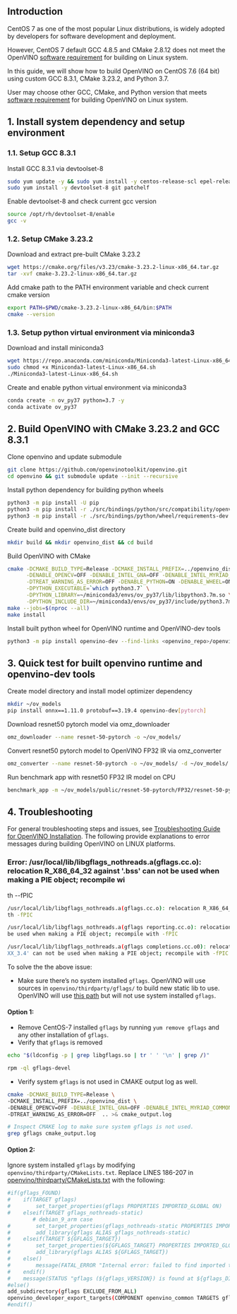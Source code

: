 ## Introduction 
CentOS 7 as one of the most popular Linux distributions, is widely adopted by developers for software development and deployment.

However, CentOS 7 default GCC 4.8.5 and CMake 2.8.12 does not meet the OpenVINO [software requirement](https://github.com/openvinotoolkit/openvino/wiki/BuildingForLinux#software-requirements) for building on Linux system.

In this guide, we will show how to build OpenVINO on CentOS 7.6 (64 bit) using custom GCC 8.3.1, CMake 3.23.2, and Python 3.7. 

User may choose other GCC, CMake, and Python version that meets [software requirement](https://github.com/openvinotoolkit/openvino/wiki/BuildingForLinux#software-requirements) for building OpenVINO on Linux system.

## 1. Install system dependency and setup environment
### 1.1. Setup GCC 8.3.1
Install GCC 8.3.1 via devtoolset-8 
```sh
sudo yum update -y && sudo yum install -y centos-release-scl epel-release
sudo yum install -y devtoolset-8 git patchelf
```
Enable devtoolset-8 and check current gcc version
```sh
source /opt/rh/devtoolset-8/enable
gcc -v 
```

### 1.2. Setup CMake 3.23.2
Download and extract pre-built CMake 3.23.2
```sh
wget https://cmake.org/files/v3.23/cmake-3.23.2-linux-x86_64.tar.gz
tar -xvf cmake-3.23.2-linux-x86_64.tar.gz
```
Add cmake path to the PATH environment variable and check current cmake version
```sh
export PATH=$PWD/cmake-3.23.2-linux-x86_64/bin:$PATH
cmake --version
```
### 1.3. Setup python virtual environment via miniconda3
Download and install miniconda3
```sh
wget https://repo.anaconda.com/miniconda/Miniconda3-latest-Linux-x86_64.sh
sudo chmod +x Miniconda3-latest-Linux-x86_64.sh
./Miniconda3-latest-Linux-x86_64.sh
```
Create and enable python virtual environment via miniconda3
```sh
conda create -n ov_py37 python=3.7 -y
conda activate ov_py37
```

## 2. Build OpenVINO with CMake 3.23.2 and GCC 8.3.1
Clone openvino and update submodule
```sh
git clone https://github.com/openvinotoolkit/openvino.git
cd openvino && git submodule update --init --recursive
```
Install python dependency for building python wheels
```sh
python3 -m pip install -U pip 
python3 -m pip install -r ./src/bindings/python/src/compatibility/openvino/requirements-dev.txt
python3 -m pip install -r ./src/bindings/python/wheel/requirements-dev.txt
```
Create build and openvino_dist directory
```sh
mkdir build && mkdir openvino_dist && cd build
```
Build OpenVINO with CMake
```sh
cmake -DCMAKE_BUILD_TYPE=Release -DCMAKE_INSTALL_PREFIX=../openvino_dist \
      -DENABLE_OPENCV=OFF -DENABLE_INTEL_GNA=OFF -DENABLE_INTEL_MYRIAD_COMMON=OFF \
      -DTREAT_WARNING_AS_ERROR=OFF -DENABLE_PYTHON=ON -DENABLE_WHEEL=ON \
      -DPYTHON_EXECUTABLE=`which python3.7` \
      -DPYTHON_LIBRARY=~/miniconda3/envs/ov_py37/lib/libpython3.7m.so \
      -DPYTHON_INCLUDE_DIR=~/miniconda3/envs/ov_py37/include/python3.7m  ..
make --jobs=$(nproc --all)
make install
```
Install built python wheel for OpenVINO runtime and OpenVINO-dev tools
```sh
python3 -m pip install openvino-dev --find-links <openvino_repo>/openvino_dist/tools
```

## 3. Quick test for built openvino runtime and openvino-dev tools
Create model directory and install model optimizer dependency
```sh
mkdir ~/ov_models
pip install onnx==1.11.0 protobuf==3.19.4 openvino-dev[pytorch]
```
Download resnet50 pytorch model via omz_downloader
```sh
omz_downloader --name resnet-50-pytorch -o ~/ov_models/
```
Convert resnet50 pytorch model to OpenVINO FP32 IR via omz_converter
```sh
omz_converter --name resnet-50-pytorch -o ~/ov_models/ -d ~/ov_models/
```
Run benchmark app with resnet50 FP32 IR model on CPU
```sh
benchmark_app -m ~/ov_models/public/resnet-50-pytorch/FP32/resnet-50-pytorch.xml -d CPU
```

## 4. Troubleshooting
For general troubleshooting steps and issues, see [Troubleshooting Guide for OpenVINO Installation](https://docs.openvino.ai/2022.2/openvino_docs_get_started_guide_troubleshooting.html). The following provide explanations to error messages during building OpenVINO on LINUX platforms.

### Error: /usr/local/lib/libgflags_nothreads.a(gflags.cc.o): relocation R_X86_64_32 against '.bss' can not be used when making a PIE object; recompile wi
th --fPIC

```sh
/usr/local/lib/libgflags_nothreads.a(gflags.cc.o): relocation R_X86_64_32 against '.bss' can not be used when making a PIE object; recompile wi
th -fPIC

/usr/local/lib/libgflags_nothreads.a(gflags reporting.cc.o): relocation R_X86_64_32 against symbol '__pthread key create@@GLIBC 2.2.5' can not
be used when making a PIE object; recompile with -fPIC

/usr/local/lib/libgflags_nothreads.a(gflags completions.cc.o0): relocation R_X86 64 32S against symbol '__ZNSs4 Rep20 S empty _rep_storageE@@GLIBC
XX_3.4' can not be used when making a PIE object; recompile with -fPIC
```
To solve the the above issue:
- Make sure there’s no system installed `gflags`. OpenVINO will use sources in `openvino/thirdparty/gflags/` to build new static lib to use. OpenVINO will use [this path](https://github.com/openvinotoolkit/openvino/blob/master/thirdparty/CMakeLists.txt#L212) but will not use system installed `gflags`.

#### Option 1:

- Remove CentOS-7 installed `gflags` by running `yum remove gflags` and any other installation of `gflags`.
- Verify that `gflags` is removed
```sh
echo "$(ldconfig -p | grep libgflags.so | tr ' ' '\n' | grep /)"

rpm -ql gflags-devel
```
- Verify system `gflags` is not used in CMAKE output log as well.
```sh
cmake -DCMAKE_BUILD_TYPE=Release \
-DCMAKE_INSTALL_PREFIX=../openvino_dist \
-DENABLE_OPENCV=OFF -DENABLE_INTEL_GNA=OFF -DENABLE_INTEL_MYRIAD_COMMON=OFF \
-DTREAT_WARNING_AS_ERROR=OFF  .. >& cmake_output.log

# Inspect CMAKE log to make sure system gflags is not used.
grep gflags cmake_output.log
```

#### Option 2:
Ignore system installed `gflags` by modifying `openvino/thirdparty/CMakeLists.txt`.
Replace LINES 186-207 in [openvino/thirdparty/CMakeLists.txt](https://github.com/openvinotoolkit/openvino/blob/master/thirdparty/CMakeLists.txt#L186) with the following:
```sh
#if(gflags_FOUND)
#    if(TARGET gflags)
#        set_target_properties(gflags PROPERTIES IMPORTED_GLOBAL ON)
#    elseif(TARGET gflags_nothreads-static)
        # debian_9_arm case
#        set_target_properties(gflags_nothreads-static PROPERTIES IMPORTED_GLOBAL ON)
#        add_library(gflags ALIAS gflags_nothreads-static)
#    elseif(TARGET ${GFLAGS_TARGET})
#        set_target_properties(${GFLAGS_TARGET} PROPERTIES IMPORTED_GLOBAL ON)
#        add_library(gflags ALIAS ${GFLAGS_TARGET})
#    else()
#        message(FATAL_ERROR "Internal error: failed to find imported target 'gflags'")
#    endif()
#    message(STATUS "gflags (${gflags_VERSION}) is found at ${gflags_DIR}")
#else()
add_subdirectory(gflags EXCLUDE_FROM_ALL)
openvino_developer_export_targets(COMPONENT openvino_common TARGETS gflags)
#endif()
```


 


